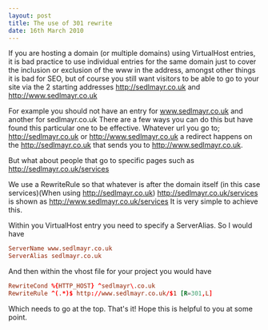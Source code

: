 ```yaml
---
layout: post
title: The use of 301 rewrite
date: 16th March 2010
---
```


If you are hosting a domain (or multiple domains) using VirtualHost entries, it is bad practice to use individual entries for the same domain just to cover the inclusion or exclusion of the www in the address, amongst other things it is bad for SEO, but of course you still want visitors to be able to go to your site via the 2 starting addresses http://sedlmayr.co.uk and http://www.sedlmayr.co.uk

For example you should not have an entry for www.sedlmayr.co.uk and another for sedlmayr.co.uk
There are a few ways you can do this but have found this particular one to be effective.
Whatever url you go to; http://sedlmayr.co.uk or http://www.sedlmayr.co.uk a redirect happens on the http://sedlmayr.co.uk that sends you to http://www.sedlmayr.co.uk.

But what about people that go to specific pages such as http://sedlmayr.co.uk/services

We use a RewriteRule so that whatever is after the domain itself (in this case services)(When using http://sedlmayr.co.uk) http://sedlmayr.co.uk/services is shown as http://www.sedlmayr.co.uk/services
It is very simple to achieve this.

Within you VirtualHost entry you need to specify a ServerAlias. So I would have
```conf
ServerName www.sedlmayr.co.uk
ServerAlias sedlmayr.co.uk
```
And then within the vhost file for your project you would have

```conf
RewriteCond %{HTTP_HOST} ^sedlmayr\.co.uk
RewriteRule ^(.*)$ http://www.sedlmayr.co.uk/$1 [R=301,L]
```
Which needs to go at the top.
That's it!
Hope this is helpful to you at some point.
